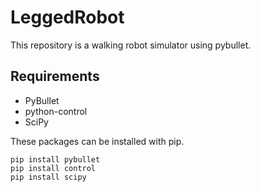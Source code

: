 # LeggedRobot
This repository is a walking robot simulator using pybullet.

## Requirements
 * PyBullet
 * python-control
 * SciPy

These packages can be installed with pip.
```
pip install pybullet
pip install control
pip install scipy
```
